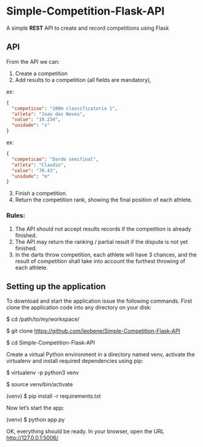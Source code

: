 # Simple-Competition-Flask-API
A simple **REST** API to create and record competitions using Flask

## API 

From the API we can:

1. Create a competition
2. Add results to a competition (all fields are mandatory), 
  
  ex: 
  ```json
  {
    "competicao": "100m classificatoria 1", 
    "atleta": "Joao das Neves", 
    "value": "10.234", 
    "unidade": "s"
  }
  ```
  ex: 
  ```json
  {
    "competicao": "Dardo semifinal", 
    "atleta": "Claudio", 
    "value": "70.43", 
    "unidade": "m"
  }
  ```
3. Finish a competition.
4. Return the competition rank, showing the final position of each athlete.

### **Rules**:
1. The API should not accept results records if the competition is already finished.
2. The API may return the ranking / partial result if the dispute is not yet finished.
3. In the darts throw competition, each athlete will have 3 chances, and the result of
competition shall take into account the furthest throwing of each athlete.


## Setting up the application
To download and start the application issue the following commands.
First clone the application code into any directory on your disk:

$ cd /path/to/my/workspace/

$ git clone https://github.com/leobene/Simple-Competition-Flask-API

$ cd Simple-Competition-Flask-API

Create a virtual Python environment in a directory named venv, activate the virtualenv and install required dependencies using pip:

$ virtualenv -p python3 venv

$ source venv/bin/activate

(venv) $ pip install -r requirements.txt

Now let’s start the app:

(venv) $ python app.py

OK, everything should be ready. In your browser, open the URL http://127.0.0.1:5006/

